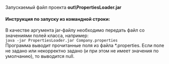 Запускаемый файл проекта <b>out\PropertiesLoader.jar</b>
<h4>Инструкция по запуску из командной строки:</h4>
В качестве аргумента jar-файлу необходимо передать файл со значениями полей класса, например:<br>
<code>java -jar PropertiesLoader.jar Company.properties</code><br>
Программа выводит прочитанные поля из файла *.properties. Если поле не задано или некорректно задано (и при этом не имеет значения по умолчанию), то выводится null.
